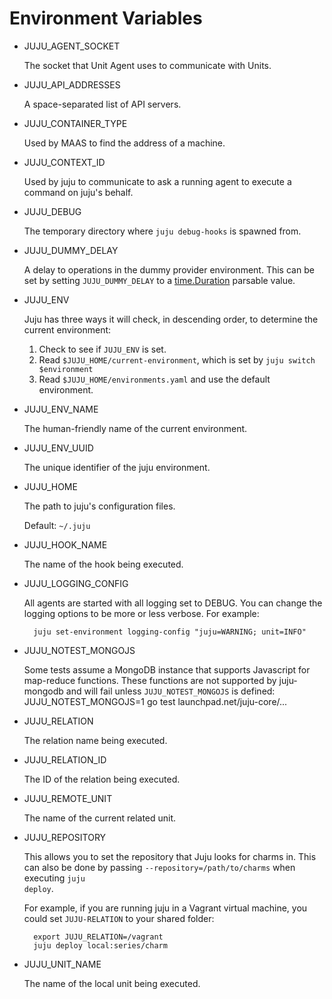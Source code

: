 <!---
Curated list of variables generated by running this against juju-core:

grep -r JUJU_ * | perl -ne 'if (/(JUJU_[A-Z_]+)/) { print "$1\n"; }'|sort | uniq
--->

# Environment Variables

- JUJU_AGENT_SOCKET

    The socket that Unit Agent uses to communicate with Units.

- JUJU_API_ADDRESSES

    A space-separated list of API servers.

- JUJU_CONTAINER_TYPE

    Used by MAAS to find the address of a machine.

- JUJU_CONTEXT_ID

    Used by juju to communicate to ask a running agent to execute a command on juju's behalf.

- JUJU_DEBUG

    The temporary directory where <code>juju debug-hooks</code> is spawned from.

- JUJU_DUMMY_DELAY

    A delay to operations in the dummy provider environment. This can be set by setting <code>JUJU_DUMMY_DELAY</code> to a [time.Duration](http://golang.org/pkg/time/#Duration) parsable value.

- JUJU_ENV

    Juju has three ways it will check, in descending order, to determine the current environment:

    1. Check to see if <code>JUJU_ENV</code> is set.
    2. Read <code>$JUJU_HOME/current-environment</code>, which is set by <code>juju switch $environment</code>
    3. Read <code>$JUJU_HOME/environments.yaml</code> and use the default environment.


- JUJU_ENV_NAME

    The human-friendly name of the current environment.

- JUJU_ENV_UUID

    The unique identifier of the juju environment.

- JUJU_HOME

    The path to juju's configuration files.

    Default: <code>~/.juju</code>

- JUJU_HOOK_NAME

    The name of the hook being executed.

- JUJU_LOGGING_CONFIG

    All agents are started with all logging set to DEBUG. You can change the logging options to be more or less verbose. For example:

        juju set-environment logging-config "juju=WARNING; unit=INFO"

- JUJU_NOTEST_MONGOJS

    Some tests assume a MongoDB instance that supports Javascript for map-reduce functions. These functions are not supported by juju-mongodb and will fail unless <code>JUJU_NOTEST_MONGOJS</code> is defined:
        JUJU_NOTEST_MONGOJS=1 go test launchpad.net/juju-core/...

- JUJU_RELATION

    The relation name being executed.

- JUJU_RELATION_ID

    The ID of the relation being executed.

- JUJU_REMOTE_UNIT

    The name of the current related unit.

- JUJU_REPOSITORY

    This allows you to set the repository that Juju looks for charms in. This can also be done by passing <code>--repository=/path/to/charms</code> when executing <code>juju deploy</code>.

    For example, if you are running juju in a Vagrant  virtual machine, you could set <code>JUJU-RELATION</code> to your shared folder:

        export JUJU_RELATION=/vagrant
        juju deploy local:series/charm

- JUJU_UNIT_NAME

    The name of the local unit being executed.
